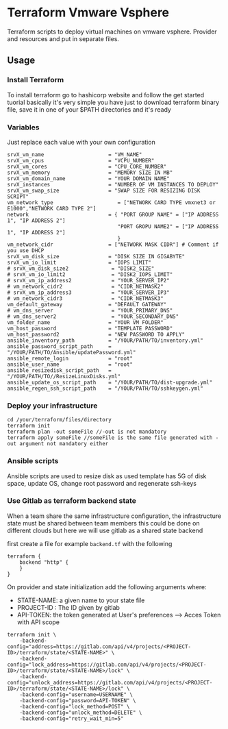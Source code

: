 # Terraform Vmware Vsphere

Terraform scripts to deploy virtual machines on vmware vsphere. 
Provider and resources and put in separate files. 

## Usage

### Install Terraform

To install terraform go to hashicorp website and follow the get started tuorial basically it's very simple you have just to download terraform binary file, save it in one of your $PATH directories and it's ready

### Variables

Just replace each value with your own configuration 

```
srvX_vm_name                     = "VM_NAME"
srvX_vm_cpus                     = "VCPU_NUMBER"
srvX_vm_cores                    = "CPU_CORE_NUMBER"
srvX_vm_memory                   = "MEMORY SIZE IN MB"
srvX_vm_domain_name              = "YOUR DOMAIN NAME"
srvX_instances                   = "NUMBER OF VM INSTANCES TO DEPLOY"
srvX_vm_swap_size                = "SWAP SIZE FOR RESIZING DISK SCRIPT"
vm_network_type                     = ["NETWORK CARD TYPE vmxnet3 or E1000","NETWORK CARD TYPE 2"]
network                          = { "PORT GROUP NAME" = ["IP ADDRESS 1", "IP ADDRESS 2"]  
                                    "PORT GROPU NAME2" = ["IP ADDRESS 1", "IP ADDRESS 2"]
                                    }
vm_network_cidr                  = ["NETWORK MASK CIDR"] # Comment if you use DHCP
srvX_vm_disk_size                = "DISK SIZE IN GIGABYTE"
srvX_vm_io_limit                 = "IOPS LIMIT"
# srvX_vm_disk_size2              = "DISK2_SIZE"
# srvX_vm_io_limit2               = "DISK2_IOPS_LIMIT"
# srvX_vm_ip_address2             = "YOUR_SERVER_IP2"
# vm_network_cidr2                = "CIDR_NETMASK2"
# srvX_vm_ip_address3             = "YOUR_SERVER_IP3"
# vm_network_cidr3                = "CIDR_NETMASK3"
vm_default_gateway               = "DEFAULT GATEWAY"
# vm_dns_server                   = "YOUR_PRIMARY_DNS"
# vm_dns_server2                  = "YOUR_SECONDARY_DNS"
vm_folder_name                   = "YOUR VM FOLDER"
vm_host_password                 = "TEMPLATE PASSWORD"
vm_host_password2                = "NEW PASSWORD TO APPLY"
ansible_inventory_path           = "/YOUR/PATH/TO/inventory.yml" 
ansible_password_script_path     = "/YOUR/PATH/TO/Ansible/updatePassword.yml"
ansible_remote_login             = "root"
ansible_user_name                = "root"
ansible_resizedisk_script_path   = "/YOUR/PATH/TO//ResizeLinuxDisks.yml"
ansible_update_os_script_path    = "/YOUR/PATH/TO/dist-upgrade.yml"
ansible_regen_ssh_script_path    = "/YOUR/PATH/TO/sshkeygen.yml"
```

### Deploy your infrastructure

```
cd /your/terraform/files/directory 
terraform init
terraform plan -out someFile //-out is not mandatory
terraform apply someFile //someFile is the same file generated with -out argument not mandatory either
```

### Ansible scripts

Ansible scripts are used to resize disk as used template has 5G of disk space, update OS, change root password and regenerate ssh-keys 

### Use Gitlab as terraform backend state

When a team share the same infrastructure configuration, the infrastructure state must be shared between team members this could be done on different clouds but here we will use gitlab as a shared state backend

first create a file for example `backend.tf` with the following

```
terraform {
    backend "http" {
    }
}
```
On provider and state initialization add the following arguments where:
* STATE-NAME: a given name to your state file
* PROJECT-ID : The ID given by gitlab
* API-TOKEN: the token generated at User's preferences --> Acces Token with API scope

```
terraform init \
    -backend-config="address=https://gitlab.com/api/v4/projects/<PROJECT-ID>/terraform/state/<STATE-NAME>" \
    -backend-config="lock_address=https://gitlab.com/api/v4/projects/<PROJECT-ID>/terraform/state/<STATE-NAME>/lock" \
    -backend-config="unlock_address=https://gitlab.com/api/v4/projects/<PROJECT-ID>/terraform/state/<STATE-NAME>/lock" \
    -backend-config="username=USERNAME" \
    -backend-config="password=API-TOKEN" \
    -backend-config="lock_method=POST" \
    -backend-config="unlock_method=DELETE" \
    -backend-config="retry_wait_min=5"
```
